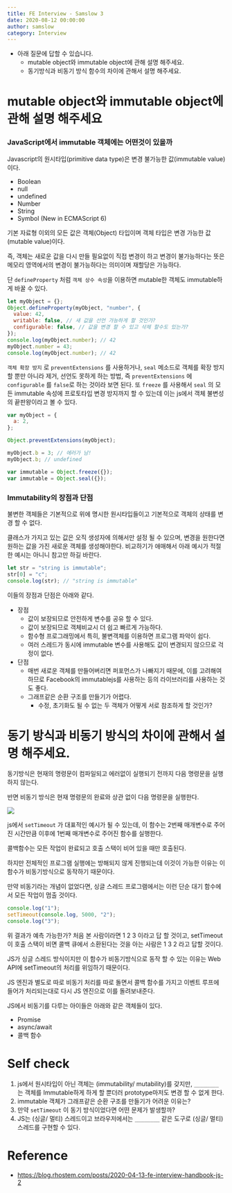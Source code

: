 ```yaml
---
title: FE Interview - Samslow 3
date: 2020-08-12 00:00:00
author: samslow
category: Interview
---
```


- 아래 질문에 답할 수 있습니다.
  - mutable object와 immutable object에 관해 설명 해주세요.
  - 동기방식과 비동기 방식 함수의 차이에 관해서 설명 해주세요.

# mutable object와 immutable object에 관해 설명 해주세요

### JavaScript에서 immutable 객체에는 어떤것이 있을까

Javascript의 원시타입(primitive data type)은 변경 불가능한 값(immutable value) 이다.

- Boolean
- null
- undefined
- Number
- String
- Symbol (New in ECMAScript 6)

기본 자료형 이외의 모든 값은 객체(Object) 타입이며 객체 타입은 변경 가능한 값(mutable value)이다.

즉, 객체는 새로운 값을 다시 만들 필요없이 직접 변경이 하고 변경이 불가능하다는 뜻은 메모리 영역에서의 변경이 불가능하다는 의미이며 재할당은 가능하다.

단 `defineProperty` 처럼 `객체 상수 속성`을 이용하면 mutable한 객체도 immutable하게 바꿀 수 있다.

```js
let myObject = {};
Object.defineProperty(myObject, "number", {
  value: 42,
  writable: false, // 새 값을 선언 가능하게 할 것인가?
  configurable: false, // 값을 변경 할 수 있고 삭제 할수도 있는가?
});
console.log(myObject.number); // 42
myObject.number = 43;
console.log(myObject.number); // 42
```

`객체 확장 방지` 로 `preventExtensions` 를 사용하거나, `seal` 메소드로 객체를 확장 방지 할 뿐만 아니라 제거, 선언도 못하게 하는 방법, 즉 `preventExtensions` 에 `configurable` 를 `false`로 하는 것이라 보면 된다. 또 `freeze` 를 사용해서 `seal` 의 모든 immutable 속성에 프로토타입 변경 방지까지 할 수 있는데 이는 js에서 객체 불변성의 끝판왕이라고 볼 수 있다.

```js
var myObject = {
  a: 2,
};

Object.preventExtensions(myObject);

myObject.b = 3; // 에러가 남!
myObject.b; // undefined

var immutable = Object.freeze({});
var immutable = Object.seal({});
```

### Immutability의 장점과 단점

불변한 객체들은 기본적으로 위에 명시한 원시타입들이고 기본적으로 객체의 상태를 변경 할 수 없다.

클래스가 가지고 있는 값은 오직 생성자에 의해서만 설정 될 수 있으며, 변경을 원한다면 원하는 값을 가진 새로운 객체를 생성해야한다. 비교하기가 애매해서 아래 예시가 적절한 예시는 아니니 참고만 하길 바란다.

```js
let str = "string is immutable";
str[0] = "c";
console.log(str); // "string is immutable"
```

이들의 장점과 단점은 아래와 같다.

- 장점
  - 값이 보장되므로 안전하게 변수를 공유 할 수 있다.
  - 값이 보장되므로 객체비교시 더 쉽고 빠르게 가능하다.
  - 함수형 프로그래밍에서 특히, 불변객체를 이용하면 프로그램 파악이 쉽다.
  - 여러 스레드가 동시에 immutable 변수를 사용해도 값이 변경되지 않으므로 걱정이 없다.
- 단점
  - 매번 새로운 객체를 만들어버리면 퍼포먼스가 나빠지기 때문에, 이를 고려해여 하므로 Facebook의 immutablejs를 사용하는 등의 라이브러리를 사용하는 것도 좋다.
  - 그래프같은 순환 구조를 만들기가 어렵다.
    - 수정, 초기화도 될 수 없는 두 객체가 어떻게 서로 참조하게 할 것인가?

# 동기 방식과 비동기 방식의 차이에 관해서 설명 해주세요.

동기방식은 현재의 명령문이 컴파일되고 에러없이 실행되기 전까지 다음 명령문을 실행하지 않는다.

반면 비동기 방식은 현재 명령문의 완료와 상관 없이 다음 명령문을 실행한다.

![](https://blog.kakaocdn.net/dn/bztSy0/btqCz451jcO/1UjnGAajLPDoBmh3VqNRjK/img.jpg)

js에서 `setTimeout` 가 대표적인 예시가 될 수 있는데, 이 함수는 2번째 매개변수로 주어진 시간만큼 이후에 1번째 매개변수로 주어진 함수를 실행한다.

콜백함수는 모든 작업이 완료되고 호출 스택이 비어 있을 때만 호출된다.

하지만 전체적인 프로그램 실행에는 방해되지 않게 진행되는데 이것이 가능한 이유는 이 함수가 비동기방식으로 동작하기 때문이다.

만약 비동기라는 개념이 없었다면, 싱글 스레드 프로그램에서는 이런 단순 대기 함수에서 모든 작업이 멈출 것이다.

```js
console.log("1");
setTimeout(console.log, 5000, "2");
console.log("3");
```

위 결과가 예측 가능한가? 처음 본 사람이라면 1 2 3 이라고 답 할 것이고, setTimeout이 호출 스택이 비면 콜백 큐에서 소환된다는 것을 아는 사람은 1 3 2 라고 답할 것이다.

JS가 싱글 스레드 방식이지만 이 함수가 비동기방식으로 동작 할 수 있는 이유는 Web API에 setTimeout의 처리를 위임하기 때문이다.

JS 엔진과 별도로 따로 비동기 처리를 따로 돌면서 콜백 함수를 가지고 이벤트 루프에 들어가 처리되는대로 다시 JS 엔진으로 이를 돌려보내준다.

JS에서 비동기를 다루는 아이들은 아래와 같은 객체들이 있다.

- Promise
- async/await
- 콜백 함수

# Self check

1. js에서 원시타입이 아닌 객체는 (immutability/ mutability)를 갖지만, `________` 는 객체를 Immutable하게 하게 할 뿐더러 prototype마저도 변경 할 수 없게 한다.
2. immutable 객체가 그래프같은 순환 구조를 만들기가 어려운 이유는?
3. 만약 `setTimeout` 이 동기 방식이었다면 어떤 문제가 발생할까?
4. JS는 (싱글/ 멀티) 스레드이고 브라우저에서는 `________` 같은 도구로 (싱글/ 멀티) 스레드를 구현할 수 있다.

# Reference

- https://blog.rhostem.com/posts/2020-04-13-fe-interview-handbook-js-2
